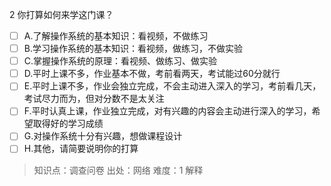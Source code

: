 2
你打算如何来学这门课？
- [ ] A.了解操作系统的基本知识：看视频，不做练习
- [ ] B.学习操作系统的基本知识：看视频，做练习，不做实验
- [ ] C.掌握操作系统的原理：看视频、做练习、做实验
- [ ] D.平时上课不多，作业基本不做，考前看两天，考试能过60分就行
- [ ] E.平时上课不多，作业会独立完成，不会主动进入深入的学习，考前看几天，考试尽力而为，但对分数不是太关注
- [ ] F.平时认真上课，作业独立完成，对有兴趣的内容会主动进行深入的学习，希望取得好的学习成绩
- [ ] G.对操作系统十分有兴趣，想做课程设计
- [ ] H.其他，请简要说明你的打算

> 知识点：调查问卷
> 出处：网络
> 难度：1
> 解释

